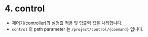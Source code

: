 # 4. control

- 제어기(controller)의 설정값 적용 및 입출력 값을 처리합니다.
- `control` 의 path parameter 는 `/project/control/{command}` 입니다.

<br>